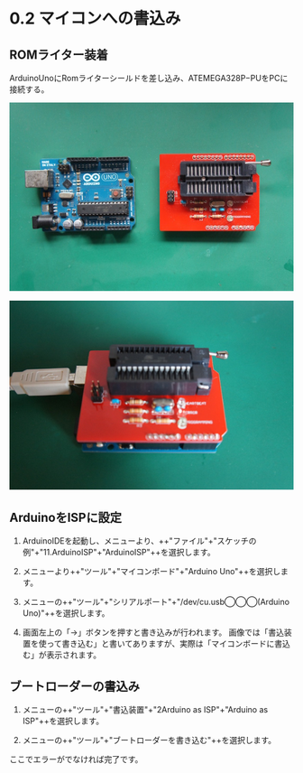 # 0.2 マイコンへの書込み

## ROMライター装着

ArduinoUnoにRomライターシールドを差し込み、ATEMEGA328P−PUをPCに接続する。

![](bootlaoder01.jpg)

![](bootlaoder02.jpg)

## ArduinoをISPに設定

1. ArduinoIDEを起動し、メニューより、++"ファイル"+"スケッチの例"+"11.ArduinoISP"+"ArduinoISP"++を選択します。

2. メニューより++"ツール"+"マイコンボード"+"Arduino Uno"++を選択します。

3. メニューの++"ツール"+"シリアルポート"+"/dev/cu.usb◯◯◯(Arduino Uno)"++を選択します。

4. 画面左上の「→」ボタンを押すと書き込みが行われます。
画像では「書込装置を使って書き込む」と書いてありますが、実際は「マイコンボードに書込む」が表示されます。

## ブートローダーの書込み

1. メニューの++"ツール"+"書込装置"+"2Arduino as ISP"+"Arduino as ISP"++を選択します。

2. メニューの++"ツール"+"ブートローダーを書き込む"++を選択します。

ここでエラーがでなければ完了です。
